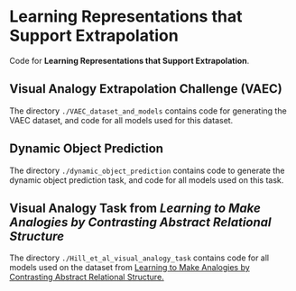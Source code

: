 # Learning Representations that Support Extrapolation

Code for **Learning Representations that Support Extrapolation**.

## Visual Analogy Extrapolation Challenge (VAEC)

The directory `./VAEC_dataset_and_models` contains code for generating the VAEC dataset, and code for all models used for this dataset.

## Dynamic Object Prediction

The directory `./dynamic_object_prediction` contains code to generate the dynamic object prediction task, and code for all models used on this task.

## Visual Analogy Task from *Learning to Make Analogies by Contrasting Abstract Relational Structure*

The directory `./Hill_et_al_visual_analogy_task` contains code for all models used on the dataset from [Learning to Make Analogies by Contrasting Abstract Relational Structure.](https://arxiv.org/abs/1902.00120)

